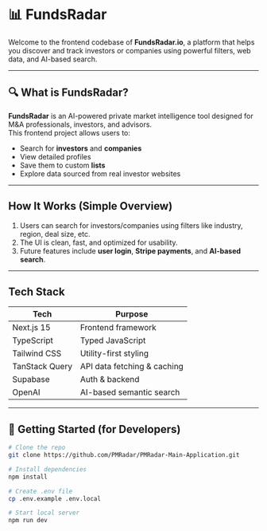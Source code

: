 # 📊 FundsRadar

Welcome to the frontend codebase of **FundsRadar.io**, a platform that helps you discover and track investors or companies using powerful filters, web data, and AI-based search.

---

## 🔍 What is FundsRadar?

**FundsRadar** is an AI-powered private market intelligence tool designed for M&A professionals, investors, and advisors.  
This frontend project allows users to:

- Search for **investors** and **companies**
- View detailed profiles
- Save them to custom **lists**
- Explore data sourced from real investor websites

---

## How It Works (Simple Overview)

1. Users can search for investors/companies using filters like industry, region, deal size, etc.
2. The UI is clean, fast, and optimized for usability.
3. Future features include **user login**, **Stripe payments**, and **AI-based search**.

---

## Tech Stack

| Tech           | Purpose                     |
| -------------- | --------------------------- |
| Next.js 15     | Frontend framework          |
| TypeScript     | Typed JavaScript            |
| Tailwind CSS   | Utility-first styling       |
| TanStack Query | API data fetching & caching |
| Supabase       | Auth & backend              |
| OpenAI         | AI-based semantic search    |

---

## 🚀 Getting Started (for Developers)

```bash
# Clone the repo
git clone https://github.com/PMRadar/PMRadar-Main-Application.git

# Install dependencies
npm install

# Create .env file
cp .env.example .env.local

# Start local server
npm run dev
```
